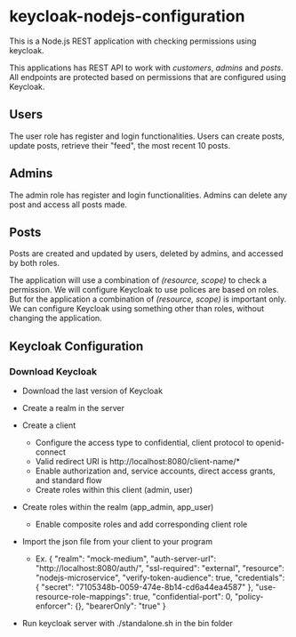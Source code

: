 # keycloak-nodejs-configuration

This is a Node.js REST application with checking permissions using keycloak.

This applications has REST API to work with _customers_, _admins_ and _posts_. All endpoints are protected
based on permissions that are configured using Keycloak.

## Users
The  user role has register and login functionalities. Users can create posts, update posts, retrieve their "feed", the most recent 10 posts.

## Admins
The  admin role has register and login functionalities. Admins can delete any post and access all posts made. 

## Posts
Posts are created and updated by users, deleted by admins, and accessed by both roles.

The application will use a combination of _(resource, scope)_ to check a permission. 
We will configure Keycloak to use polices are based on roles. 
But for the application a combination of _(resource, scope)_ is important only.
We can configure Keycloak using something other than roles, without changing the application.


## Keycloak Configuration

### Download Keycloak

- Download the last version of Keycloak
- Create a realm in the server
- Create a client
    - Configure the access type to confidential, client protocol to openid-connect 
    - Valid redirect URI is http://localhost:8080/client-name/*
    - Enable authorization and, service accounts, direct access grants, and standard flow
    - Create roles within this client (admin, user)

- Create roles within the realm (app_admin, app_user)
    - Enable composite roles and add corresponding client role
- Import the json file from your client to your program
    - Ex. 
        {
            "realm": "mock-medium",
            "auth-server-url": "http://localhost:8080/auth/",
            "ssl-required": "external",
            "resource": "nodejs-microservice",
            "verify-token-audience": true,
            "credentials": {
            "secret": "7105348b-0059-474e-8b14-cd6a44ea4587"
            },
            "use-resource-role-mappings": true,
            "confidential-port": 0,
            "policy-enforcer": {},
            "bearerOnly": "true"
        }
- Run keycloak server with ./standalone.sh in the bin folder
